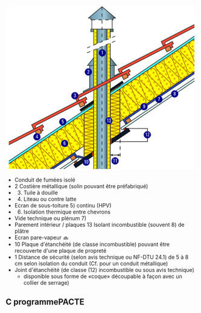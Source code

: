 ![](<images/Appareil de chauffage divisé à bûches - Étanchéité des traversées de plancher et de murs - 11/_page_0_Figure_0.jpeg>)

- Conduit de fumées isolé
- 2 Costière métallique (solin pouvant être préfabriqué)
- 3) Tuile à douille
- 4) Liteau ou contre latte
- Ecran de sous-toiture 5) continu (HPV)
- 6) Isolation thermique entre chevrons
- Vide technique ou plénum 7)
- Parement intérieur / plaques 13 Isolant incombustible (souvent 8) de plâtre
- Ecran pare-vapeur ക
- 10 Plaque d'étanchéité (de classe incombustible) pouvant être recouverte d'une plaque de propreté
- 1 Distance de sécurité (selon avis technique ou NF-DTU 24.1) de 5 à 8 cm selon isolation du conduit (Cf. pour un conduit métallique)
- Joint d'étanchéité (de classe (12) incombustible ou sous avis technique)
	- disponible sous forme de «coque» découpable à façon avec un collier de serrage)

## C programmePACTE